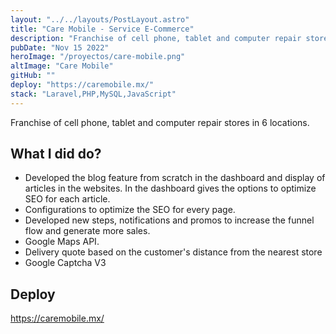 ```yaml
---
layout: "../../layouts/PostLayout.astro"
title: "Care Mobile - Service E-Commerce"
description: "Franchise of cell phone, tablet and computer repair stores in 6 locations."
pubDate: "Nov 15 2022"
heroImage: "/proyectos/care-mobile.png"
altImage: "Care Mobile"
gitHub: ""
deploy: "https://caremobile.mx/"
stack: "Laravel,PHP,MySQL,JavaScript"
---
```


Franchise of cell phone, tablet and computer repair stores in 6 locations.

## What I did do?

- Developed the blog feature from scratch in the dashboard and display of articles in the websites. In the dashboard gives the options to optimize SEO for each article.
- Configurations to optimize the SEO for every page.
- Developed new steps, notifications and promos to increase the funnel flow and generate more sales.
- Google Maps API.
- Delivery quote based on the customer's distance from the nearest store
- Google Captcha V3

## Deploy

https://caremobile.mx/
